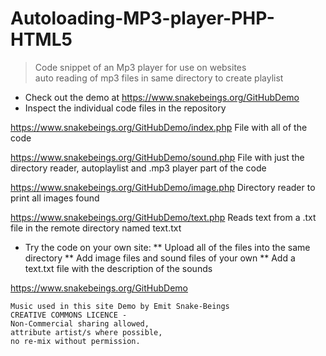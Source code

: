 # Autoloading-MP3-player-PHP-HTML5
>Code snippet of an Mp3 player for use on websites<br>
>auto reading of mp3 files in same directory to create playlist <br>
* Check out the demo at https://www.snakebeings.org/GitHubDemo
* Inspect the individual code files in the repository

https://www.snakebeings.org/GitHubDemo/index.php 
File with all of the code

https://www.snakebeings.org/GitHubDemo/sound.php 
File with just the directory reader, autoplaylist and .mp3 player part of the code

https://www.snakebeings.org/GitHubDemo/image.php
Directory reader to print all images found

https://www.snakebeings.org/GitHubDemo/text.php
Reads text from a .txt file in the remote directory named text.txt



* Try the code on your own site:
** Upload all of the files into the same directory
** Add image files and sound files of your own
** Add a text.txt file with the description of the sounds



https://www.snakebeings.org/GitHubDemo <br>






```
Music used in this site Demo by Emit Snake-Beings
CREATIVE COMMONS LICENCE - 
Non-Commercial sharing allowed, 
attribute artist/s where possible,
no re-mix without permission.
```
